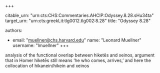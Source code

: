 +++


citable_urn: "urn:cts:CHS:Commentaries.AHCIP:Odyssey.8.28.sHu34ta"
target_urn: "urn:cts:greekLit:tlg0012.tlg002:8.28"
title: "Odyssey 8.28"

authors:
- email: "muellner@chs.harvard.edu"
  name: "Leonard Muellner"
  username: "lmuellner"
+++

<p>analysis of the functional overlap between hiketēs and xeinos, argument that in Homer hiketēs still means ‘he who comes, arrives,’ and here the collocation of hikanein/hikein and xeinos</p>